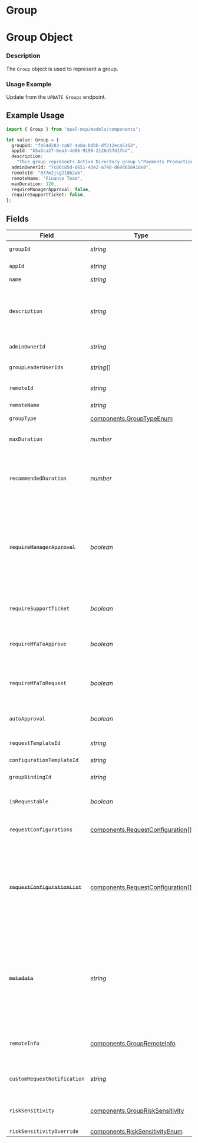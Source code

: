 # Group

# Group Object
### Description
The `Group` object is used to represent a group.

### Usage Example
Update from the `UPDATE Groups` endpoint.

## Example Usage

```typescript
import { Group } from "opal-mcp/models/components";

let value: Group = {
  groupId: "f454d283-ca87-4a8a-bdbb-df212eca5353",
  appId: "b5a5ca27-0ea3-4d86-9199-2126d57d1fbd",
  description:
    "This group represents Active Directory group \"Payments Production Admin\". We use this AD group to facilitate staging deployments and qualifying new releases.",
  adminOwnerId: "7c86c85d-0651-43e2-a748-d69d658418e8",
  remoteId: "037m2jsg218b2wb",
  remoteName: "Finance Team",
  maxDuration: 120,
  requireManagerApproval: false,
  requireSupportTicket: false,
};
```

## Fields

| Field                                                                                                                                                                                                                                                                                         | Type                                                                                                                                                                                                                                                                                          | Required                                                                                                                                                                                                                                                                                      | Description                                                                                                                                                                                                                                                                                   | Example                                                                                                                                                                                                                                                                                       |
| --------------------------------------------------------------------------------------------------------------------------------------------------------------------------------------------------------------------------------------------------------------------------------------------- | --------------------------------------------------------------------------------------------------------------------------------------------------------------------------------------------------------------------------------------------------------------------------------------------- | --------------------------------------------------------------------------------------------------------------------------------------------------------------------------------------------------------------------------------------------------------------------------------------------- | --------------------------------------------------------------------------------------------------------------------------------------------------------------------------------------------------------------------------------------------------------------------------------------------- | --------------------------------------------------------------------------------------------------------------------------------------------------------------------------------------------------------------------------------------------------------------------------------------------- |
| `groupId`                                                                                                                                                                                                                                                                                     | *string*                                                                                                                                                                                                                                                                                      | :heavy_check_mark:                                                                                                                                                                                                                                                                            | The ID of the group.                                                                                                                                                                                                                                                                          | f454d283-ca87-4a8a-bdbb-df212eca5353                                                                                                                                                                                                                                                          |
| `appId`                                                                                                                                                                                                                                                                                       | *string*                                                                                                                                                                                                                                                                                      | :heavy_minus_sign:                                                                                                                                                                                                                                                                            | The ID of the group's app.                                                                                                                                                                                                                                                                    | b5a5ca27-0ea3-4d86-9199-2126d57d1fbd                                                                                                                                                                                                                                                          |
| `name`                                                                                                                                                                                                                                                                                        | *string*                                                                                                                                                                                                                                                                                      | :heavy_minus_sign:                                                                                                                                                                                                                                                                            | The name of the group.                                                                                                                                                                                                                                                                        | API Group                                                                                                                                                                                                                                                                                     |
| `description`                                                                                                                                                                                                                                                                                 | *string*                                                                                                                                                                                                                                                                                      | :heavy_minus_sign:                                                                                                                                                                                                                                                                            | A description of the group.                                                                                                                                                                                                                                                                   | This group represents Active Directory group "Payments Production Admin". We use this AD group to facilitate staging deployments and qualifying new releases.                                                                                                                                 |
| `adminOwnerId`                                                                                                                                                                                                                                                                                | *string*                                                                                                                                                                                                                                                                                      | :heavy_minus_sign:                                                                                                                                                                                                                                                                            | The ID of the owner of the group.                                                                                                                                                                                                                                                             | 7c86c85d-0651-43e2-a748-d69d658418e8                                                                                                                                                                                                                                                          |
| `groupLeaderUserIds`                                                                                                                                                                                                                                                                          | *string*[]                                                                                                                                                                                                                                                                                    | :heavy_minus_sign:                                                                                                                                                                                                                                                                            | A list of User IDs for the group leaders of the group                                                                                                                                                                                                                                         |                                                                                                                                                                                                                                                                                               |
| `remoteId`                                                                                                                                                                                                                                                                                    | *string*                                                                                                                                                                                                                                                                                      | :heavy_minus_sign:                                                                                                                                                                                                                                                                            | The ID of the remote.                                                                                                                                                                                                                                                                         | google-group-group:037m2jsg218b2wb                                                                                                                                                                                                                                                            |
| `remoteName`                                                                                                                                                                                                                                                                                  | *string*                                                                                                                                                                                                                                                                                      | :heavy_minus_sign:                                                                                                                                                                                                                                                                            | The name of the remote.                                                                                                                                                                                                                                                                       | Finance team                                                                                                                                                                                                                                                                                  |
| `groupType`                                                                                                                                                                                                                                                                                   | [components.GroupTypeEnum](../../models/components/grouptypeenum.md)                                                                                                                                                                                                                          | :heavy_minus_sign:                                                                                                                                                                                                                                                                            | The type of the group.                                                                                                                                                                                                                                                                        | OPAL_GROUP                                                                                                                                                                                                                                                                                    |
| `maxDuration`                                                                                                                                                                                                                                                                                 | *number*                                                                                                                                                                                                                                                                                      | :heavy_minus_sign:                                                                                                                                                                                                                                                                            | The maximum duration for which the group can be requested (in minutes).                                                                                                                                                                                                                       | 120                                                                                                                                                                                                                                                                                           |
| `recommendedDuration`                                                                                                                                                                                                                                                                         | *number*                                                                                                                                                                                                                                                                                      | :heavy_minus_sign:                                                                                                                                                                                                                                                                            | The recommended duration for which the group should be requested (in minutes). -1 represents an indefinite duration.                                                                                                                                                                          | 120                                                                                                                                                                                                                                                                                           |
| ~~`requireManagerApproval`~~                                                                                                                                                                                                                                                                  | *boolean*                                                                                                                                                                                                                                                                                     | :heavy_minus_sign:                                                                                                                                                                                                                                                                            | : warning: ** DEPRECATED **: This will be removed in a future release, please migrate away from it as soon as possible.<br/><br/>A bool representing whether or not access requests to the group require manager approval.                                                                    | false                                                                                                                                                                                                                                                                                         |
| `requireSupportTicket`                                                                                                                                                                                                                                                                        | *boolean*                                                                                                                                                                                                                                                                                     | :heavy_minus_sign:                                                                                                                                                                                                                                                                            | A bool representing whether or not access requests to the group require an access ticket.                                                                                                                                                                                                     | false                                                                                                                                                                                                                                                                                         |
| `requireMfaToApprove`                                                                                                                                                                                                                                                                         | *boolean*                                                                                                                                                                                                                                                                                     | :heavy_minus_sign:                                                                                                                                                                                                                                                                            | A bool representing whether or not to require MFA for reviewers to approve requests for this group.                                                                                                                                                                                           | false                                                                                                                                                                                                                                                                                         |
| `requireMfaToRequest`                                                                                                                                                                                                                                                                         | *boolean*                                                                                                                                                                                                                                                                                     | :heavy_minus_sign:                                                                                                                                                                                                                                                                            | A bool representing whether or not to require MFA for requesting access to this group.                                                                                                                                                                                                        | false                                                                                                                                                                                                                                                                                         |
| `autoApproval`                                                                                                                                                                                                                                                                                | *boolean*                                                                                                                                                                                                                                                                                     | :heavy_minus_sign:                                                                                                                                                                                                                                                                            | A bool representing whether or not to automatically approve requests to this group.                                                                                                                                                                                                           | false                                                                                                                                                                                                                                                                                         |
| `requestTemplateId`                                                                                                                                                                                                                                                                           | *string*                                                                                                                                                                                                                                                                                      | :heavy_minus_sign:                                                                                                                                                                                                                                                                            | The ID of the associated request template.                                                                                                                                                                                                                                                    | 06851574-e50d-40ca-8c78-f72ae6ab4304                                                                                                                                                                                                                                                          |
| `configurationTemplateId`                                                                                                                                                                                                                                                                     | *string*                                                                                                                                                                                                                                                                                      | :heavy_minus_sign:                                                                                                                                                                                                                                                                            | The ID of the associated configuration template.                                                                                                                                                                                                                                              | 06851574-e50d-40ca-8c78-f72ae6ab4304                                                                                                                                                                                                                                                          |
| `groupBindingId`                                                                                                                                                                                                                                                                              | *string*                                                                                                                                                                                                                                                                                      | :heavy_minus_sign:                                                                                                                                                                                                                                                                            | The ID of the associated group binding.                                                                                                                                                                                                                                                       | 06851574-e50d-40ca-8c78-f72ae6ab4304                                                                                                                                                                                                                                                          |
| `isRequestable`                                                                                                                                                                                                                                                                               | *boolean*                                                                                                                                                                                                                                                                                     | :heavy_minus_sign:                                                                                                                                                                                                                                                                            | A bool representing whether or not to allow access requests to this group.                                                                                                                                                                                                                    | false                                                                                                                                                                                                                                                                                         |
| `requestConfigurations`                                                                                                                                                                                                                                                                       | [components.RequestConfiguration](../../models/components/requestconfiguration.md)[]                                                                                                                                                                                                          | :heavy_minus_sign:                                                                                                                                                                                                                                                                            | A list of request configurations for this group.                                                                                                                                                                                                                                              | []                                                                                                                                                                                                                                                                                            |
| ~~`requestConfigurationList`~~                                                                                                                                                                                                                                                                | [components.RequestConfiguration](../../models/components/requestconfiguration.md)[]                                                                                                                                                                                                          | :heavy_minus_sign:                                                                                                                                                                                                                                                                            | : warning: ** DEPRECATED **: This will be removed in a future release, please migrate away from it as soon as possible.<br/><br/>A list of request configurations for this group. Deprecated in favor of `request_configurations`.                                                            | []                                                                                                                                                                                                                                                                                            |
| ~~`metadata`~~                                                                                                                                                                                                                                                                                | *string*                                                                                                                                                                                                                                                                                      | :heavy_minus_sign:                                                                                                                                                                                                                                                                            | : warning: ** DEPRECATED **: This will be removed in a future release, please migrate away from it as soon as possible.<br/><br/>JSON metadata about the remote group. Only set for items linked to remote systems. See [this guide](https://docs.opal.dev/reference/end-system-objects) for details. | { "okta_directory_group": { "group_id": "00g4bs66kwtpe1g12345" } }                                                                                                                                                                                                                            |
| `remoteInfo`                                                                                                                                                                                                                                                                                  | [components.GroupRemoteInfo](../../models/components/groupremoteinfo.md)                                                                                                                                                                                                                      | :heavy_minus_sign:                                                                                                                                                                                                                                                                            | Information that defines the remote group. This replaces the deprecated remote_id and metadata fields.                                                                                                                                                                                        |                                                                                                                                                                                                                                                                                               |
| `customRequestNotification`                                                                                                                                                                                                                                                                   | *string*                                                                                                                                                                                                                                                                                      | :heavy_minus_sign:                                                                                                                                                                                                                                                                            | Custom request notification sent to the requester when the request is approved.                                                                                                                                                                                                               | Check your email to register your account.                                                                                                                                                                                                                                                    |
| `riskSensitivity`                                                                                                                                                                                                                                                                             | [components.GroupRiskSensitivity](../../models/components/grouprisksensitivity.md)                                                                                                                                                                                                            | :heavy_minus_sign:                                                                                                                                                                                                                                                                            | The risk sensitivity level for the group. When an override is set, this field will match that.                                                                                                                                                                                                |                                                                                                                                                                                                                                                                                               |
| `riskSensitivityOverride`                                                                                                                                                                                                                                                                     | [components.RiskSensitivityEnum](../../models/components/risksensitivityenum.md)                                                                                                                                                                                                              | :heavy_minus_sign:                                                                                                                                                                                                                                                                            | N/A                                                                                                                                                                                                                                                                                           |                                                                                                                                                                                                                                                                                               |